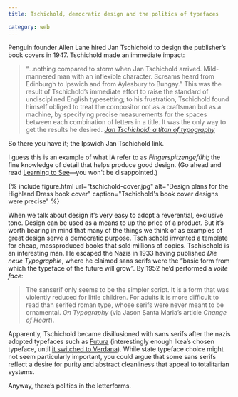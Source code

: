 ```yaml
---
title: Tschichold, democratic design and the politics of typefaces

category: web
---
```

Penguin founder Allen Lane hired Jan Tschichold to design the publisher’s book covers in 1947. Tschichold made an immediate impact:

> “…nothing compared to storm when Jan Tschichold arrived. Mild-mannered man with an inflexible character. Screams heard from Edinburgh to Ipswich and from Aylesbury to Bungay.” This was the result of Tschichold’s immediate effort to raise the standard of undisciplined English typesetting; to his frustration, Tschichold found himself obliged to treat the compositor not as a craftsman but as a machine, by specifying precise measurements for the spaces between each combination of letters in a title. It was the only way to get the results he desired. <cite><a href="http://www.guardian.co.uk/artanddesign/2008/dec/05/jan-tschichold-typography">Jan Tschichold: a titan of typography</a></cite>

So there you have it; the Ipswich Jan Tschichold link.

I guess this is an example of what iA refer to as *Fingerspitzengefühl*; the fine knowledge of detail that helps produce good design. (Go ahead and read [Learning to See][1]—you won’t be disappointed.)

{% include figure.html url="tschichold-cover.jpg" alt="Design plans for the Highland Dress book cover" caption="Tschichold's book cover designs were precise" %}

When we talk about design it’s very easy to adopt a reverential, exclusive tone. Design can be used as a means to up the price of a product. But it’s worth bearing in mind that many of the things we think of as examples of great design serve a democratic purpose. Tschischold invented a template for cheap, massproduced books that sold millions of copies.
Tschischold is an interesting man. He escaped the Nazis in 1933 having published <cite lang="de">Die neue Typographie</cite>, where he claimed sans serifs were the “basic form from which the typeface of the future will grow”. By 1952 he’d performed a *volte face*:

> The sanserif only seems to be the simpler script. It is a form that was violently reduced for little children. For adults it is more difficult to read than serifed roman type, whose serifs were never meant to be ornamental. <cite>On Typography</cite> (via Jason Santa Maria’s article <cite>Change of Heart</cite>).

Apparently, Tschichold became disillusioned with sans serifs after the nazis adopted typefaces such as [Futura][3] (interestingly enough Ikea’s chosen typeface, until [it switched to Verdana][4]). While state typeface choice might not seem particularly important, you could argue that some sans serifs reflect a desire for purity and abstract cleanliness that appeal to totalitarian systems.

Anyway, there’s politics in the letterforms.

 [1]: http://informationarchitects.net/blog/learning-to-see/
 [2]: http://v4.jasonsantamaria.com/articles/change-of-heart/
 [3]: http://www.fonts.com/font/linotype/futura
 [4]: http://www.time.com/time/business/article/0%2C8599%2C1919127%2C00.html
